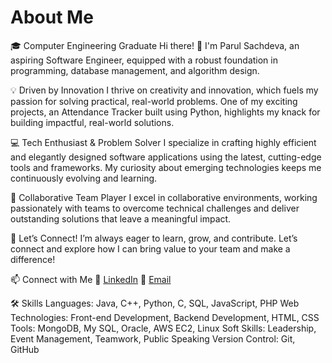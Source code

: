 # About Me
🎓 Computer Engineering Graduate
Hi there! 👋 I'm Parul Sachdeva, an aspiring Software Engineer, equipped with a robust foundation in programming, database management, and algorithm design.

💡 Driven by Innovation
I thrive on creativity and innovation, which fuels my passion for solving practical, real-world problems. One of my exciting projects, an Attendance Tracker built using Python, highlights my knack for building impactful, real-world solutions.

💻 Tech Enthusiast & Problem Solver
I specialize in crafting highly efficient and elegantly designed software applications using the latest, cutting-edge tools and frameworks. My curiosity about emerging technologies keeps me continuously evolving and learning.

🤝 Collaborative Team Player
I excel in collaborative environments, working passionately with teams to overcome technical challenges and deliver outstanding solutions that leave a meaningful impact.

🚀 Let’s Connect!
I’m always eager to learn, grow, and contribute. Let’s connect and explore how I can bring value to your team and make a difference!

📫 Connect with Me
💼 [LinkedIn](https://www.linkedin.com/in/your-profile) 
📧 [Email](mailto:parulsachdeva228@gmail.com)

🛠️ Skills
Languages: Java, C++, Python, C, SQL, JavaScript, PHP
Web Technologies: Front-end Development, Backend Development, HTML, CSS
Tools: MongoDB, My SQL, Oracle, AWS EC2, Linux
Soft Skills: Leadership, Event Management, Teamwork, Public Speaking
Version Control: Git, GitHub

